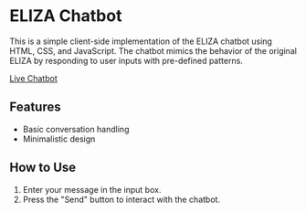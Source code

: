 # ELIZA Chatbot

This is a simple client-side implementation of the ELIZA chatbot using HTML, CSS, and JavaScript. The chatbot mimics the behavior of the original ELIZA by responding to user inputs with pre-defined patterns.

[Live Chatbot](https://placeholderlinkfornow.ie)

## Features
- Basic conversation handling
- Minimalistic design

## How to Use
1. Enter your message in the input box.
2. Press the "Send" button to interact with the chatbot.
